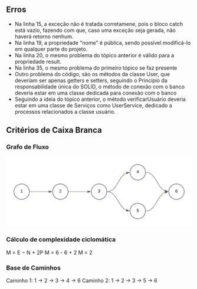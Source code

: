 ## Erros
- Na linha 15, a exceção não é tratada corretamene, pois o bloco catch está vazio, fazendo com que, caso uma exceção seja gerada, não haverá retorno nenhum.
- Na linha 19, a propriedade "nome" é pública, sendo possível modificá-lo em qualquer parte do projeto.
- Na linha 20, o mesmo problema do tópico anterior é válido para a propriedade result.
- Na linha 35, o mesmo problema do primeiro tópico se faz presente
- Outro problema do código, são os métodos da classe User, que deveriam ser apenas getters e setters, seguindo o Princípio da responsabilidade única do SOLID, o método de conexão com o banco deveria estar em uma classe dedicada para conexão com o banco
- Seguindo a ideia do tópico anterior, o método verificarUsuário deveria estar em uma classe de Serviços como UserService, dedicado a processos relacionados a classe usuário.
## Critérios de Caixa Branca
### Grafo de Fluxo
![Control-flow graph](./imgs/cfg.png)
### Cálculo de complexidade ciclomática
M = E − N + 2P
M = 6 - 6 + 2
M = 2
### Base de Caminhos
Caminho 1: 1 -> 2 -> 3 -> 4 -> 6
Caminho 2: 1 -> 2 -> 3 -> 5 -> 6